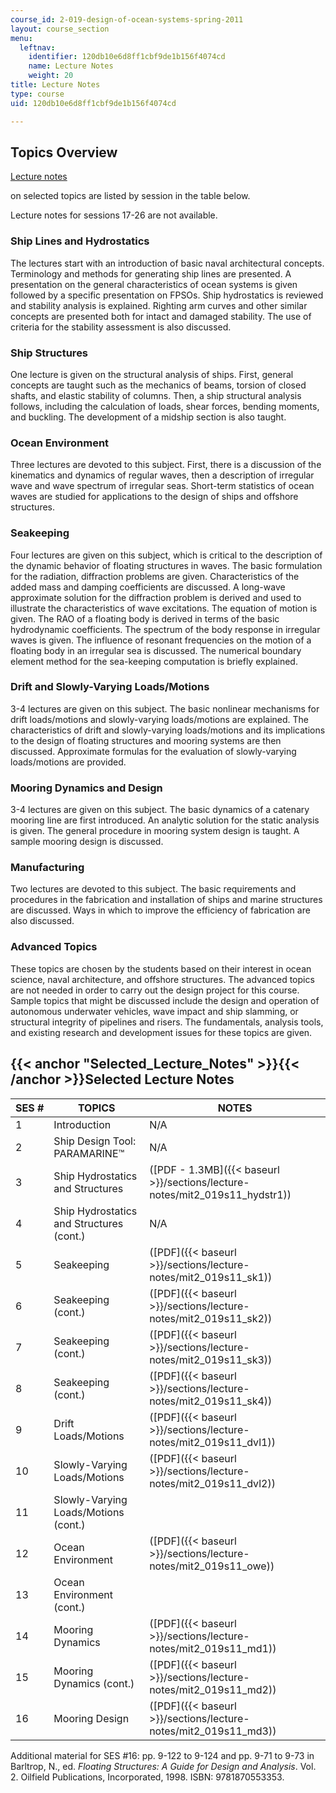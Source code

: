 ```yaml
---
course_id: 2-019-design-of-ocean-systems-spring-2011
layout: course_section
menu:
  leftnav:
    identifier: 120db10e6d8ff1cbf9de1b156f4074cd
    name: Lecture Notes
    weight: 20
title: Lecture Notes
type: course
uid: 120db10e6d8ff1cbf9de1b156f4074cd

---
```


Topics Overview
---------------

[Lecture notes](#Selected_Lecture_Notes)

on selected topics are listed by session in the table below.

Lecture notes for sessions 17-26 are not available.

### Ship Lines and Hydrostatics

The lectures start with an introduction of basic naval architectural concepts. Terminology and methods for generating ship lines are presented. A presentation on the general characteristics of ocean systems is given followed by a specific presentation on FPSOs. Ship hydrostatics is reviewed and stability analysis is explained. Righting arm curves and other similar concepts are presented both for intact and damaged stability. The use of criteria for the stability assessment is also discussed.

### Ship Structures

One lecture is given on the structural analysis of ships. First, general concepts are taught such as the mechanics of beams, torsion of closed shafts, and elastic stability of columns. Then, a ship structural analysis follows, including the calculation of loads, shear forces, bending moments, and buckling. The development of a midship section is also taught.

### Ocean Environment

Three lectures are devoted to this subject. First, there is a discussion of the kinematics and dynamics of regular waves, then a description of irregular wave and wave spectrum of irregular seas. Short-term statistics of ocean waves are studied for applications to the design of ships and offshore structures.

### Seakeeping

Four lectures are given on this subject, which is critical to the description of the dynamic behavior of floating structures in waves. The basic formulation for the radiation, diffraction problems are given. Characteristics of the added mass and damping coefficients are discussed. A long-wave approximate solution for the diffraction problem is derived and used to illustrate the characteristics of wave excitations. The equation of motion is given. The RAO of a floating body is derived in terms of the basic hydrodynamic coefficients. The spectrum of the body response in irregular waves is given. The influence of resonant frequencies on the motion of a floating body in an irregular sea is discussed. The numerical boundary element method for the sea-keeping computation is briefly explained.

### Drift and Slowly-Varying Loads/Motions

3-4 lectures are given on this subject. The basic nonlinear mechanisms for drift loads/motions and slowly-varying loads/motions are explained. The characteristics of drift and slowly-varying loads/motions and its implications to the design of floating structures and mooring systems are then discussed. Approximate formulas for the evaluation of slowly-varying loads/motions are provided.

### Mooring Dynamics and Design

3-4 lectures are given on this subject. The basic dynamics of a catenary mooring line are first introduced. An analytic solution for the static analysis is given. The general procedure in mooring system design is taught. A sample mooring design is discussed.

### Manufacturing

Two lectures are devoted to this subject. The basic requirements and procedures in the fabrication and installation of ships and marine structures are discussed. Ways in which to improve the efficiency of fabrication are also discussed.

### Advanced Topics

These topics are chosen by the students based on their interest in ocean science, naval architecture, and offshore structures. The advanced topics are not needed in order to carry out the design project for this course. Sample topics that might be discussed include the design and operation of autonomous underwater vehicles, wave impact and ship slamming, or structural integrity of pipelines and risers. The fundamentals, analysis tools, and existing research and development issues for these topics are given.

{{< anchor "Selected_Lecture_Notes" >}}{{< /anchor >}}Selected Lecture Notes
----------------------------------------------------------------------------

| SES # | TOPICS | NOTES |
| --- | --- | --- |
| 1 | Introduction | N/A |
| 2 | Ship Design Tool: PARAMARINE™ | N/A |
| 3 | Ship Hydrostatics and Structures | ([PDF - 1.3MB]({{< baseurl >}}/sections/lecture-notes/mit2_019s11_hydstr1)) |
| 4 | Ship Hydrostatics and Structures (cont.) | N/A |
| 5 | Seakeeping | ([PDF]({{< baseurl >}}/sections/lecture-notes/mit2_019s11_sk1)) |
| 6 | Seakeeping (cont.) | ([PDF]({{< baseurl >}}/sections/lecture-notes/mit2_019s11_sk2)) |
| 7 | Seakeeping (cont.) | ([PDF]({{< baseurl >}}/sections/lecture-notes/mit2_019s11_sk3)) |
| 8 | Seakeeping (cont.) | ([PDF]({{< baseurl >}}/sections/lecture-notes/mit2_019s11_sk4)) |
| 9 | Drift Loads/Motions | ([PDF]({{< baseurl >}}/sections/lecture-notes/mit2_019s11_dvl1)) |
| 10 | Slowly-Varying Loads/Motions | ([PDF]({{< baseurl >}}/sections/lecture-notes/mit2_019s11_dvl2)) |
| 11 | Slowly-Varying Loads/Motions (cont.) |
| 12 | Ocean Environment | ([PDF]({{< baseurl >}}/sections/lecture-notes/mit2_019s11_owe)) |
| 13 | Ocean Environment (cont.) |
| 14 | Mooring Dynamics | ([PDF]({{< baseurl >}}/sections/lecture-notes/mit2_019s11_md1)) |
| 15 | Mooring Dynamics (cont.) | ([PDF]({{< baseurl >}}/sections/lecture-notes/mit2_019s11_md2)) |
| 16 | Mooring Design | ([PDF]({{< baseurl >}}/sections/lecture-notes/mit2_019s11_md3)) 

Additional material for SES #16: pp. 9-122 to 9-124 and pp. 9-71 to 9-73 in Barltrop, N., ed. _Floating Structures: A Guide for Design and Analysis_. Vol. 2. Oilfield Publications, Incorporated, 1998. ISBN: 9781870553353.